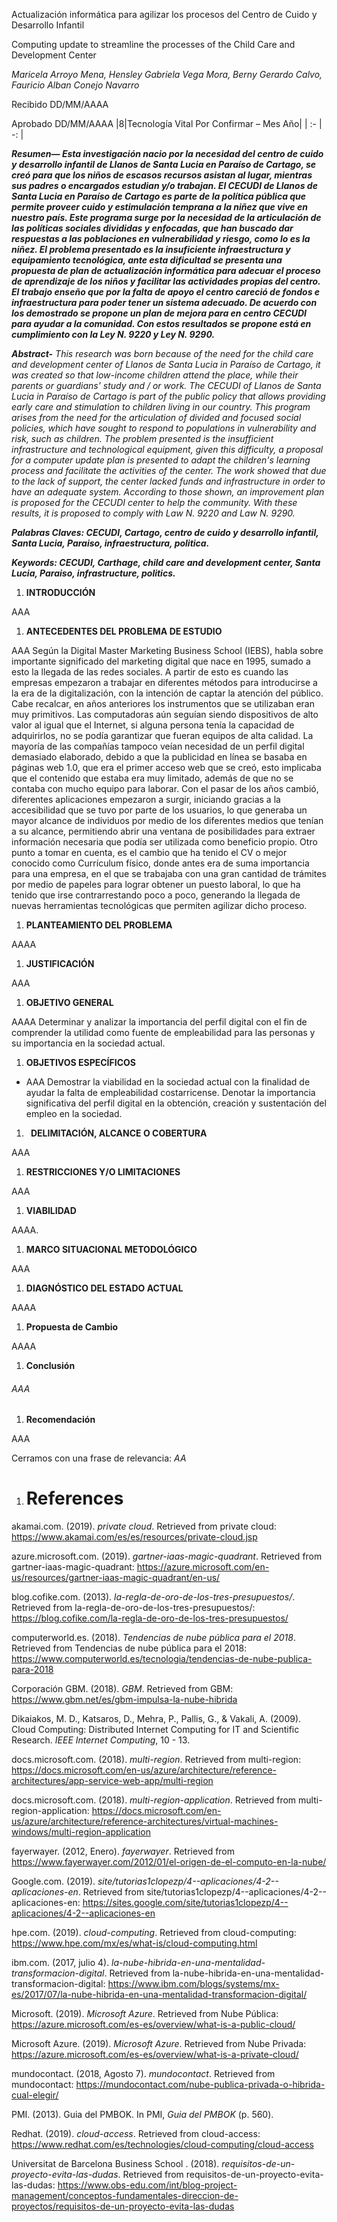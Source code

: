 ﻿Actualización informática para agilizar los procesos del Centro de Cuido y Desarrollo Infantil 

Computing update to streamline the processes of the Child Care and Development Center

*Maricela Arroyo Mena, Hensley Gabriela Vega Mora, Berny Gerardo Calvo, Fauricio Alban Conejo Navarro*

Recibido DD/MM/AAAA

Aprobado DD/MM/AAAA
|8|Tecnología Vital Por Confirmar – Mes Año|
| :- | -: |




***Resumen— Esta investigación nacio por la necesidad del centro de cuido y desarrollo infantil de Llanos de Santa Lucia en Paraíso de Cartago, se creó para que los niños de escasos recursos asistan al lugar, mientras sus padres o encargados estudian y/o trabajan. El CECUDI de Llanos de Santa Lucia en Paraíso de Cartago es parte de la política pública que permite proveer cuido y estimulación temprana a la niñez que vive en nuestro país. Este programa surge por la necesidad de la articulación de las políticas sociales divididas y enfocadas, que han buscado dar respuestas a las poblaciones en vulnerabilidad y riesgo, como lo es la niñez. El problema presentado es la insuficiente infraestructura y equipamiento tecnológica, ante esta dificultad se presenta una propuesta de plan de actualización informática para adecuar el proceso de aprendizaje de los niños y facilitar las actividades propias del centro. El trabajo enseño que por la falta de apoyo el centro careció de fondos e infraestructura para poder tener un sistema adecuado. De acuerdo con los demostrado se propone un plan de mejora para en centro CECUDI para ayudar a la comunidad. Con estos resultados se propone está en cumplimiento con la Ley N. 9220 y Ley N. 9290.*** 

***Abstract-** This research was born because of the need for the child care and development center of Llanos de Santa Lucia in Paraíso de Cartago, it was created so that low-income children attend the place, while their parents or guardians’ study and / or work. The CECUDI of Llanos de Santa Lucia in Paraíso de Cartago is part of the public policy that allows providing early care and stimulation to children living in our country. This program arises from the need for the articulation of divided and focused social policies, which have sought to respond to populations in vulnerability and risk, such as children. The problem presented is the insufficient infrastructure and technological equipment, given this difficulty, a proposal for a computer update plan is presented to adapt the children's learning process and facilitate the activities of the center. The work showed that due to the lack of support, the center lacked funds and infrastructure in order to have an adequate system. According to those shown, an improvement plan is proposed for the CECUDI center to help the community. With these results, it is proposed to comply with Law N. 9220 and Law N. 9290.*

***Palabras Claves: CECUDI, Cartago, centro de cuido y desarrollo infantil, Santa Lucia, Paraiso, infraestructura, politica.*** 

***Keywords: CECUDI, Carthage, child care and development center, Santa Lucia, Paraiso, infrastructure, politics.***

1. **INTRODUCCIÓN** 

AAA

1. **ANTECEDENTES DEL PROBLEMA DE ESTUDIO** 

AAA
Según la Digital Master Marketing Business School (IEBS), habla sobre importante significado del marketing digital que nace en 1995, sumado a esto la llegada de las redes sociales. A partir de esto es cuando las empresas empezaron a trabajar en diferentes métodos para introducirse a la era de la digitalización, con la intención de captar la atención del público. Cabe recalcar, en años anteriores los instrumentos que se utilizaban eran muy primitivos. Las computadoras aún seguían siendo dispositivos de alto valor al igual que el Internet, si alguna persona tenía la capacidad de adquirirlos, no se podía garantizar que fueran equipos de alta calidad.
La mayoría de las compañías tampoco veían necesidad de un perfil digital demasiado elaborado, debido a que la publicidad en línea se basaba en páginas web 1.0, que era el primer acceso web que se creó, esto implicaba que el contenido que estaba era muy limitado, además de que no se contaba con mucho equipo para laborar. 
Con el pasar de los años cambió, diferentes aplicaciones empezaron a surgir, iniciando gracias a la accesibilidad que se tuvo por parte de los usuarios, lo que generaba un mayor alcance de individuos por medio de los diferentes medios que tenían a su alcance, permitiendo abrir una ventana de posibilidades para extraer información necesaria que podía ser utilizada como beneficio propio.
Otro punto a tomar en cuenta, es el cambio que ha tenido el CV o mejor conocido como Currículum físico, donde antes era de suma importancia para una empresa, en el que se trabajaba con una gran cantidad de trámites por medio de papeles para lograr obtener un puesto laboral, lo que ha tenido que irse contrarrestando poco a poco, generando la llegada de nuevas herramientas tecnológicas que permiten agilizar dicho proceso.


1. **PLANTEAMIENTO DEL PROBLEMA** 

AAAA

1. **JUSTIFICACIÓN**

AAA

1. **OBJETIVO GENERAL**

AAAA
Determinar y analizar la importancia del perfil digital con el fin de comprender la utilidad como fuente de empleabilidad para las personas y su importancia en la sociedad actual.

1. **OBJETIVOS ESPECÍFICOS** 
- AAA
Demostrar la viabilidad en la sociedad actual con la finalidad de ayudar la falta de empleabilidad costarricense.
Denotar la importancia significativa del perfil digital en la obtención, creación y sustentación del empleo en la sociedad.

1. ` `**DELIMITACIÓN, ALCANCE O COBERTURA** 

AAA

1. **RESTRICCIONES Y/O LIMITACIONES**

AAA

1. **VIABILIDAD**

AAAA. 


1. **MARCO SITUACIONAL METODOLÓGICO**

AAA



1. **DIAGNÓSTICO DEL ESTADO ACTUAL** 

AAAA

1. **Propuesta de Cambio** 

AAAA

1. **Conclusión**
###### *AAA*

1. **Recomendación**

AAA


Cerramos con una frase de relevancia: *AA*


1. # References
akamai.com. (2019). *private cloud*. Retrieved from private cloud: https://www.akamai.com/es/es/resources/private-cloud.jsp

azure.microsoft.com. (2019). *gartner-iaas-magic-quadrant*. Retrieved from gartner-iaas-magic-quadrant: https://azure.microsoft.com/en-us/resources/gartner-iaas-magic-quadrant/en-us/

blog.cofike.com. (2013). *la-regla-de-oro-de-los-tres-presupuestos/*. Retrieved from la-regla-de-oro-de-los-tres-presupuestos/: https://blog.cofike.com/la-regla-de-oro-de-los-tres-presupuestos/

computerworld.es. (2018). *Tendencias de nube pública para el 2018*. Retrieved from Tendencias de nube pública para el 2018: https://www.computerworld.es/tecnologia/tendencias-de-nube-publica-para-2018

Corporación GBM. (2018). *GBM*. Retrieved from GBM: https://www.gbm.net/es/gbm-impulsa-la-nube-hibrida

Dikaiakos, M. D., Katsaros, D., Mehra, P., Pallis, G., & Vakali, A. (2009). Cloud Computing: Distributed Internet Computing for IT and Scientific Research. *IEEE Internet Computing*, 10 - 13.

docs.microsoft.com. (2018). *multi-region*. Retrieved from multi-region: https://docs.microsoft.com/en-us/azure/architecture/reference-architectures/app-service-web-app/multi-region

docs.microsoft.com. (2018). *multi-region-application*. Retrieved from multi-region-application: https://docs.microsoft.com/en-us/azure/architecture/reference-architectures/virtual-machines-windows/multi-region-application

fayerwayer. (2012, Enero). *fayerwayer*. Retrieved from https://www.fayerwayer.com/2012/01/el-origen-de-el-computo-en-la-nube/

Google.com. (2019). *site/tutorias1clopezp/4--aplicaciones/4-2--aplicaciones-en*. Retrieved from site/tutorias1clopezp/4--aplicaciones/4-2--aplicaciones-en: https://sites.google.com/site/tutorias1clopezp/4--aplicaciones/4-2--aplicaciones-en

hpe.com. (2019). *cloud-computing*. Retrieved from cloud-computing: https://www.hpe.com/mx/es/what-is/cloud-computing.html

ibm.com. (2017, julio 4). *la-nube-hibrida-en-una-mentalidad-transformacion-digital*. Retrieved from la-nube-hibrida-en-una-mentalidad-transformacion-digital: https://www.ibm.com/blogs/systems/mx-es/2017/07/la-nube-hibrida-en-una-mentalidad-transformacion-digital/

Microsoft. (2019). *Microsoft Azure*. Retrieved from Nube Pública: https://azure.microsoft.com/es-es/overview/what-is-a-public-cloud/

Microsoft Azure. (2019). *Microsoft Azure*. Retrieved from Nube Privada: https://azure.microsoft.com/es-es/overview/what-is-a-private-cloud/

mundocontact. (2018, Agosto 7). *mundocontact*. Retrieved from mundocontact: https://mundocontact.com/nube-publica-privada-o-hibrida-cual-elegir/

PMI. (2013). Guia del PMBOK. In PMI, *Guia del PMBOK* (p. 560).

Redhat. (2019). *cloud-access*. Retrieved from cloud-access: https://www.redhat.com/es/technologies/cloud-computing/cloud-access

Universitat de Barcelona Business School . (2018). *requisitos-de-un-proyecto-evita-las-dudas*. Retrieved from requisitos-de-un-proyecto-evita-las-dudas: https://www.obs-edu.com/int/blog-project-management/conceptos-fundamentales-direccion-de-proyectos/requisitos-de-un-proyecto-evita-las-dudas









